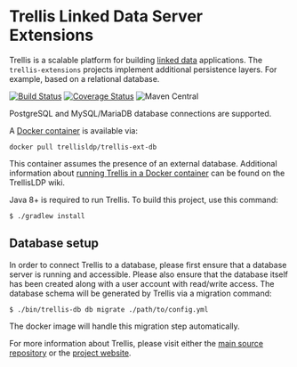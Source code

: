 # Trellis Linked Data Server Extensions

Trellis is a scalable platform for building [linked data](https://www.w3.org/TR/ldp/) applications.
The `trellis-extensions` projects implement additional persistence layers. For example, based on a relational database.

[![Build Status](https://travis-ci.com/trellis-ldp/trellis-extensions.svg?branch=master)](https://travis-ci.com/trellis-ldp/trellis-extensions)
[![Coverage Status](https://coveralls.io/repos/github/trellis-ldp/trellis-ext-db/badge.svg?branch=master)](https://coveralls.io/github/trellis-ldp/trellis-ext-db?branch=master)
![Maven Central](https://img.shields.io/maven-central/v/org.trellisldp.ext/trellis-db.svg)

PostgreSQL and MySQL/MariaDB database connections are supported.

A [Docker container](https://hub.docker.com/r/trellisldp/trellis-ext-db/) is available via:

```
docker pull trellisldp/trellis-ext-db
```

This container assumes the presence of an external database. Additional information about
[running Trellis in a Docker container](https://github.com/trellis-ldp/trellis/wiki/Dockerized-Trellis)
can be found on the TrellisLDP wiki.

Java 8+ is required to run Trellis. To build this project, use this command:

```
$ ./gradlew install
```

## Database setup

In order to connect Trellis to a database, please first ensure that a database server is running and accessible. Please also
ensure that the database itself has been created along with a user account with read/write access. The database schema will
be generated by Trellis via a migration command:

```
$ ./bin/trellis-db db migrate ./path/to/config.yml
```

The docker image will handle this migration step automatically.

For more information about Trellis, please visit either the
[main source repository](https://github.com/trellis-ldp/trellis) or the
[project website](https://www.trellisldp.org).

